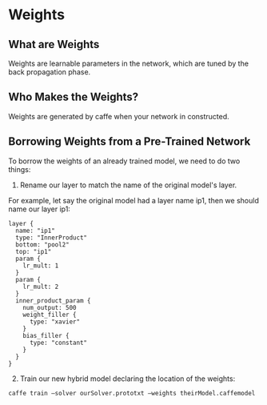 # Weights

## What are Weights

Weights are learnable parameters in the network, which are tuned by the back propagation phase.

## Who Makes the Weights?

Weights are generated by caffe when your network in constructed.

## Borrowing Weights from a Pre-Trained Network

To borrow the weights of an already trained model, we need to do two things:

1. Rename our layer to match the name of the original model's layer.

For example, let say the original model had a layer name ip1, then we should name our layer ip1:

    layer {
      name: "ip1"
      type: "InnerProduct"
      bottom: "pool2"
      top: "ip1"
      param {
        lr_mult: 1
      }
      param {
        lr_mult: 2
      }
      inner_product_param {
        num_output: 500
        weight_filler {
          type: "xavier"
        }
        bias_filler {
          type: "constant"
        }
      }
    }

2. Train our new hybrid model declaring the location of the weights:

`caffe train —solver ourSolver.prototxt —weights theirModel.caffemodel`